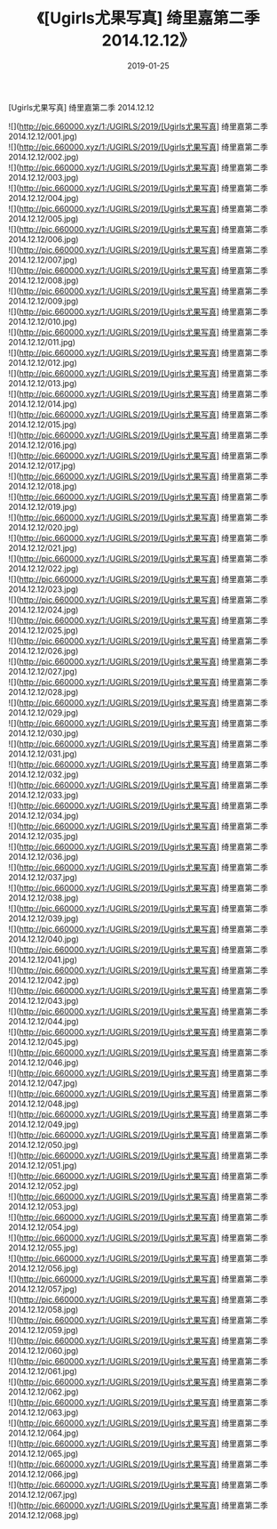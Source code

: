 ﻿---
layout: post
title:  《[Ugirls尤果写真] 绮里嘉第二季 2014.12.12》
date:   2019-01-25
img: http://pic.660000.xyz/1:/UGIRLS/2019/[Ugirls尤果写真] 绮里嘉第二季 2014.12.12/000.jpg
categories: [美女, 清纯, 唯美]
---

[Ugirls尤果写真] 绮里嘉第二季 2014.12.12

 ![](http://pic.660000.xyz/1:/UGIRLS/2019/[Ugirls尤果写真] 绮里嘉第二季 2014.12.12/001.jpg) <br>![](http://pic.660000.xyz/1:/UGIRLS/2019/[Ugirls尤果写真] 绮里嘉第二季 2014.12.12/002.jpg) <br>![](http://pic.660000.xyz/1:/UGIRLS/2019/[Ugirls尤果写真] 绮里嘉第二季 2014.12.12/003.jpg) <br>![](http://pic.660000.xyz/1:/UGIRLS/2019/[Ugirls尤果写真] 绮里嘉第二季 2014.12.12/004.jpg) <br>![](http://pic.660000.xyz/1:/UGIRLS/2019/[Ugirls尤果写真] 绮里嘉第二季 2014.12.12/005.jpg) <br>![](http://pic.660000.xyz/1:/UGIRLS/2019/[Ugirls尤果写真] 绮里嘉第二季 2014.12.12/006.jpg) <br>![](http://pic.660000.xyz/1:/UGIRLS/2019/[Ugirls尤果写真] 绮里嘉第二季 2014.12.12/007.jpg) <br>![](http://pic.660000.xyz/1:/UGIRLS/2019/[Ugirls尤果写真] 绮里嘉第二季 2014.12.12/008.jpg) <br>![](http://pic.660000.xyz/1:/UGIRLS/2019/[Ugirls尤果写真] 绮里嘉第二季 2014.12.12/009.jpg) <br>![](http://pic.660000.xyz/1:/UGIRLS/2019/[Ugirls尤果写真] 绮里嘉第二季 2014.12.12/010.jpg) <br>![](http://pic.660000.xyz/1:/UGIRLS/2019/[Ugirls尤果写真] 绮里嘉第二季 2014.12.12/011.jpg) <br>![](http://pic.660000.xyz/1:/UGIRLS/2019/[Ugirls尤果写真] 绮里嘉第二季 2014.12.12/012.jpg) <br>![](http://pic.660000.xyz/1:/UGIRLS/2019/[Ugirls尤果写真] 绮里嘉第二季 2014.12.12/013.jpg) <br>![](http://pic.660000.xyz/1:/UGIRLS/2019/[Ugirls尤果写真] 绮里嘉第二季 2014.12.12/014.jpg) <br>![](http://pic.660000.xyz/1:/UGIRLS/2019/[Ugirls尤果写真] 绮里嘉第二季 2014.12.12/015.jpg) <br>![](http://pic.660000.xyz/1:/UGIRLS/2019/[Ugirls尤果写真] 绮里嘉第二季 2014.12.12/016.jpg) <br>![](http://pic.660000.xyz/1:/UGIRLS/2019/[Ugirls尤果写真] 绮里嘉第二季 2014.12.12/017.jpg) <br>![](http://pic.660000.xyz/1:/UGIRLS/2019/[Ugirls尤果写真] 绮里嘉第二季 2014.12.12/018.jpg) <br>![](http://pic.660000.xyz/1:/UGIRLS/2019/[Ugirls尤果写真] 绮里嘉第二季 2014.12.12/019.jpg) <br>![](http://pic.660000.xyz/1:/UGIRLS/2019/[Ugirls尤果写真] 绮里嘉第二季 2014.12.12/020.jpg) <br>![](http://pic.660000.xyz/1:/UGIRLS/2019/[Ugirls尤果写真] 绮里嘉第二季 2014.12.12/021.jpg) <br>![](http://pic.660000.xyz/1:/UGIRLS/2019/[Ugirls尤果写真] 绮里嘉第二季 2014.12.12/022.jpg) <br>![](http://pic.660000.xyz/1:/UGIRLS/2019/[Ugirls尤果写真] 绮里嘉第二季 2014.12.12/023.jpg) <br>![](http://pic.660000.xyz/1:/UGIRLS/2019/[Ugirls尤果写真] 绮里嘉第二季 2014.12.12/024.jpg) <br>![](http://pic.660000.xyz/1:/UGIRLS/2019/[Ugirls尤果写真] 绮里嘉第二季 2014.12.12/025.jpg) <br>![](http://pic.660000.xyz/1:/UGIRLS/2019/[Ugirls尤果写真] 绮里嘉第二季 2014.12.12/026.jpg) <br>![](http://pic.660000.xyz/1:/UGIRLS/2019/[Ugirls尤果写真] 绮里嘉第二季 2014.12.12/027.jpg) <br>![](http://pic.660000.xyz/1:/UGIRLS/2019/[Ugirls尤果写真] 绮里嘉第二季 2014.12.12/028.jpg) <br>![](http://pic.660000.xyz/1:/UGIRLS/2019/[Ugirls尤果写真] 绮里嘉第二季 2014.12.12/029.jpg) <br>![](http://pic.660000.xyz/1:/UGIRLS/2019/[Ugirls尤果写真] 绮里嘉第二季 2014.12.12/030.jpg) <br>![](http://pic.660000.xyz/1:/UGIRLS/2019/[Ugirls尤果写真] 绮里嘉第二季 2014.12.12/031.jpg) <br>![](http://pic.660000.xyz/1:/UGIRLS/2019/[Ugirls尤果写真] 绮里嘉第二季 2014.12.12/032.jpg) <br>![](http://pic.660000.xyz/1:/UGIRLS/2019/[Ugirls尤果写真] 绮里嘉第二季 2014.12.12/033.jpg) <br>![](http://pic.660000.xyz/1:/UGIRLS/2019/[Ugirls尤果写真] 绮里嘉第二季 2014.12.12/034.jpg) <br>![](http://pic.660000.xyz/1:/UGIRLS/2019/[Ugirls尤果写真] 绮里嘉第二季 2014.12.12/035.jpg) <br>![](http://pic.660000.xyz/1:/UGIRLS/2019/[Ugirls尤果写真] 绮里嘉第二季 2014.12.12/036.jpg) <br>![](http://pic.660000.xyz/1:/UGIRLS/2019/[Ugirls尤果写真] 绮里嘉第二季 2014.12.12/037.jpg) <br>![](http://pic.660000.xyz/1:/UGIRLS/2019/[Ugirls尤果写真] 绮里嘉第二季 2014.12.12/038.jpg) <br>![](http://pic.660000.xyz/1:/UGIRLS/2019/[Ugirls尤果写真] 绮里嘉第二季 2014.12.12/039.jpg) <br>![](http://pic.660000.xyz/1:/UGIRLS/2019/[Ugirls尤果写真] 绮里嘉第二季 2014.12.12/040.jpg) <br>![](http://pic.660000.xyz/1:/UGIRLS/2019/[Ugirls尤果写真] 绮里嘉第二季 2014.12.12/041.jpg) <br>![](http://pic.660000.xyz/1:/UGIRLS/2019/[Ugirls尤果写真] 绮里嘉第二季 2014.12.12/042.jpg) <br>![](http://pic.660000.xyz/1:/UGIRLS/2019/[Ugirls尤果写真] 绮里嘉第二季 2014.12.12/043.jpg) <br>![](http://pic.660000.xyz/1:/UGIRLS/2019/[Ugirls尤果写真] 绮里嘉第二季 2014.12.12/044.jpg) <br>![](http://pic.660000.xyz/1:/UGIRLS/2019/[Ugirls尤果写真] 绮里嘉第二季 2014.12.12/045.jpg) <br>![](http://pic.660000.xyz/1:/UGIRLS/2019/[Ugirls尤果写真] 绮里嘉第二季 2014.12.12/046.jpg) <br>![](http://pic.660000.xyz/1:/UGIRLS/2019/[Ugirls尤果写真] 绮里嘉第二季 2014.12.12/047.jpg) <br>![](http://pic.660000.xyz/1:/UGIRLS/2019/[Ugirls尤果写真] 绮里嘉第二季 2014.12.12/048.jpg) <br>![](http://pic.660000.xyz/1:/UGIRLS/2019/[Ugirls尤果写真] 绮里嘉第二季 2014.12.12/049.jpg) <br>![](http://pic.660000.xyz/1:/UGIRLS/2019/[Ugirls尤果写真] 绮里嘉第二季 2014.12.12/050.jpg) <br>![](http://pic.660000.xyz/1:/UGIRLS/2019/[Ugirls尤果写真] 绮里嘉第二季 2014.12.12/051.jpg) <br>![](http://pic.660000.xyz/1:/UGIRLS/2019/[Ugirls尤果写真] 绮里嘉第二季 2014.12.12/052.jpg) <br>![](http://pic.660000.xyz/1:/UGIRLS/2019/[Ugirls尤果写真] 绮里嘉第二季 2014.12.12/053.jpg) <br>![](http://pic.660000.xyz/1:/UGIRLS/2019/[Ugirls尤果写真] 绮里嘉第二季 2014.12.12/054.jpg) <br>![](http://pic.660000.xyz/1:/UGIRLS/2019/[Ugirls尤果写真] 绮里嘉第二季 2014.12.12/055.jpg) <br>![](http://pic.660000.xyz/1:/UGIRLS/2019/[Ugirls尤果写真] 绮里嘉第二季 2014.12.12/056.jpg) <br>![](http://pic.660000.xyz/1:/UGIRLS/2019/[Ugirls尤果写真] 绮里嘉第二季 2014.12.12/057.jpg) <br>![](http://pic.660000.xyz/1:/UGIRLS/2019/[Ugirls尤果写真] 绮里嘉第二季 2014.12.12/058.jpg) <br>![](http://pic.660000.xyz/1:/UGIRLS/2019/[Ugirls尤果写真] 绮里嘉第二季 2014.12.12/059.jpg) <br>![](http://pic.660000.xyz/1:/UGIRLS/2019/[Ugirls尤果写真] 绮里嘉第二季 2014.12.12/060.jpg) <br>![](http://pic.660000.xyz/1:/UGIRLS/2019/[Ugirls尤果写真] 绮里嘉第二季 2014.12.12/061.jpg) <br>![](http://pic.660000.xyz/1:/UGIRLS/2019/[Ugirls尤果写真] 绮里嘉第二季 2014.12.12/062.jpg) <br>![](http://pic.660000.xyz/1:/UGIRLS/2019/[Ugirls尤果写真] 绮里嘉第二季 2014.12.12/063.jpg) <br>![](http://pic.660000.xyz/1:/UGIRLS/2019/[Ugirls尤果写真] 绮里嘉第二季 2014.12.12/064.jpg) <br>![](http://pic.660000.xyz/1:/UGIRLS/2019/[Ugirls尤果写真] 绮里嘉第二季 2014.12.12/065.jpg) <br>![](http://pic.660000.xyz/1:/UGIRLS/2019/[Ugirls尤果写真] 绮里嘉第二季 2014.12.12/066.jpg) <br>![](http://pic.660000.xyz/1:/UGIRLS/2019/[Ugirls尤果写真] 绮里嘉第二季 2014.12.12/067.jpg) <br>![](http://pic.660000.xyz/1:/UGIRLS/2019/[Ugirls尤果写真] 绮里嘉第二季 2014.12.12/068.jpg) <br>
